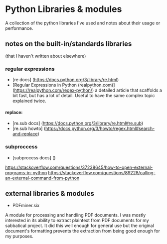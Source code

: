 # Python Libraries & modules

A collection of the python libraries I've used and notes about their usage or performance.

## notes on the built-in/standards libraries
(that I haven't written about elsewhere)

### regular expressions

* [re docs] (https://docs.python.org/3/library/re.html)
* [Regular Expressions in Python (realpython.com)] (https://realpython.com/regex-python/)
a detailed article that scaffolds a bit fast, but has a lot of detail. Useful to have the same complex topic explained twice.

#### replace: 
* [re.sub docs] (https://docs.python.org/3/library/re.html#re.sub)
* [re.sub howto] (https://docs.python.org/3/howto/regex.html#search-and-replace) 

### subproccess
* [subprocess docs] ()

https://stackoverflow.com/questions/37238645/how-to-open-external-programs-in-python
https://stackoverflow.com/questions/89228/calling-an-external-command-from-python 


## external libraries & modules
* PDFminer.six

A module for processing and handling PDF documents. I was mostly interested in its ability to extract plaintext from PDF documents for my sabbatical project. It did this well enough for general use but the original document's formatting prevents the extraction from being good enough for my purposes. 